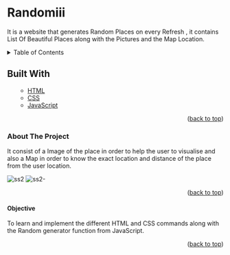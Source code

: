 # Randomiii
It is a website that generates Random Places on every Refresh , it contains List Of Beautiful Places along with the Pictures and the Map Location.


<!-- TABLE OF CONTENTS -->

<details>
  <summary>Table of Contents</summary>
  <ol>
    <ul>
      <li><a href="#about-the-project">About The Project</a></li>
        <li><a href="#built-with">Built With</a></li>
      <li><a href="#Objective">Objective</a></li>
      </ul>
  </ol>
</details>

<!-- Built with -->
## Built With
<ol>
    <ul>
      <li><a href="#">HTML</a></li>
       <li><a href="#">CSS</a></li>
      <li><a href="#">JavaScript</a></li>
      </ul>
  <p align="right">(<a href="#Randomiii">back to top</a>)</p>
  </ol>

<!-- ABOUT THE PROJECT -->
### About The Project
It consist of a Image of the place in order to help the user to visualise and also a Map in order to know the exact location and distance of the place from the user location.


![ss2](https://user-images.githubusercontent.com/60666490/139693803-4500f574-fea0-44d4-9f70-9f852f6b3071.jpg)
![ss2-](https://user-images.githubusercontent.com/60666490/139695617-59db2663-735d-4b53-a22a-4958a1e810ca.png)
<p align="right">(<a href="#Randomiii">back to top</a>)</p>

<!--Objective -->
#### Objective
To learn and implement the different HTML and CSS commands along with the Random generator function from JavaScript.
<p align="right">(<a href="#Randomiii">back to top</a>)</p>
